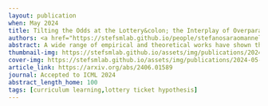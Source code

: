 ```yaml
---
layout: publication
when: May 2024
title: Tilting the Odds at the Lottery&colon; the Interplay of Overparameterisation and Curricula in Neural Networks
authors: <a href="https://stefsmlab.github.io/people/stefanosaraomannelli/"><u>Stefano Sarao Mannelli</u></a>, Yaraslau Ivashinka, Andrew Saxe, Luca Saglietti
abstract: A wide range of empirical and theoretical works have shown that overparameterisation can amplify the performance of neural networks. According to the lottery ticket hypothesis, overparameterised networks have an increased chance of containing a sub-network that is well-initialised to solve the task at hand. A more parsimonious approach, inspired by animal learning, consists in guiding the learner towards solving the task by curating the order of the examples, i.e. providing a curriculum. However, this learning strategy seems to be hardly beneficial in deep learning applications. In this work, we propose an analytical study that connects curriculum learning and overparameterisation. In particular, we investigate their interplay in the online learning setting for a 2-layer network in the XOR-like Gaussian Mixture problem. Our results show that a high degree of overparameterisation -while simplifying the problem- can limit the benefit from curricula, providing a theoretical account of the ineffectiveness of curricula in deep learning.
thumbnail-img: https://stefsmlab.github.io/assets/img/publications/2024-05-01-Tilting-odds-thumbnail.png
cover-img: https://stefsmlab.github.io/assets/img/publications/2024-05-01-Tilting-odds-cover.png
article_link: https://arxiv.org/abs/2406.01589
journal: Accepted to ICML 2024
abstract_length_home: 100
tags: [curriculum learning,lottery ticket hypothesis]
---
```

